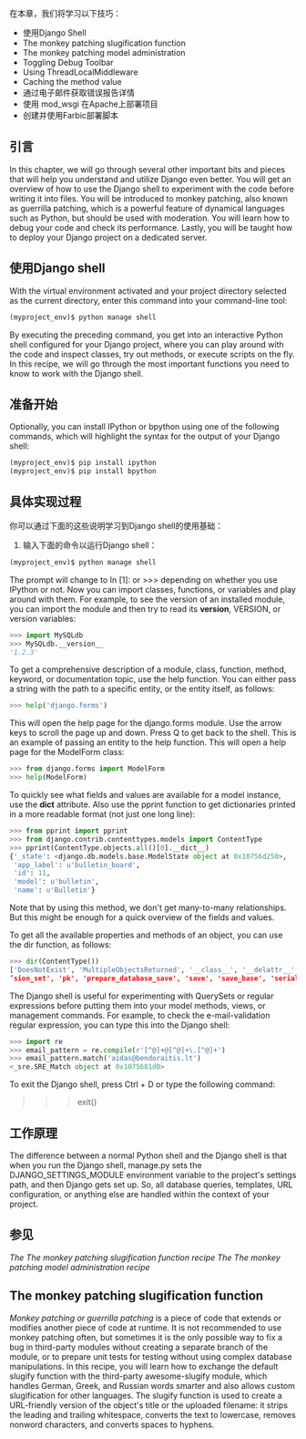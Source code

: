 在本章，我们将学习以下技巧：  

* 使用Django Shell
* The monkey patching slugification function
* The monkey patching model administration
* Toggling Debug Toolbar
* Using ThreadLocalMiddleware
* Caching the method value
* 通过电子邮件获取错误报告详情
* 使用 mod_wsgi 在Apache上部署项目
* 创建并使用Farbic部署脚本  

## 引言
In this chapter, we will go through several other important bits and pieces that will help you understand and utilize Django even better. You will get an overview of how to use the Django shell to experiment with the code before writing it into files. You will be introduced to monkey patching, also known as guerrilla patching, which is a powerful feature of dynamical languages such as Python, but should be used with moderation. You will learn how to debug your code and check its performance. Lastly, you will be taught how to deploy your Django project on a dedicated server.  

## 使用Django shell
With the virtual environment activated and your project directory selected as the current directory, enter this command into your command-line tool:

```python
(myproject_env)$ python manage shell
```  

By executing the preceding command, you get into an interactive Python shell configured for your Django project, where you can play around with the code and inspect classes, try out methods, or execute scripts on the fly. In this recipe, we will go through the most important functions you need to know to work with the Django shell.  

## 准备开始
Optionally, you can install IPython or bpython using one of the following commands, which will highlight the syntax for the output of your Django shell:

```python
(myproject_env)$ pip install ipython
(myproject_env)$ pip install bpython
```  

## 具体实现过程
你可以通过下面的这些说明学习到Django shell的使用基础：  

1. 输入下面的命令以运行Django shell：  

```python
(myproject_env)$ python manage shell
```
   
The prompt will change to In [1]: or >>> depending on whether you use IPython or not.
Now you can import classes, functions, or variables and play around with them. For example, to see the version of an installed module, you can import the module and then try to read its __version__, VERSION, or version variables:

```python
>>> import MySQLdb
>>> MySQLdb.__version__
'1.2.3'
```
  
To get a comprehensive description of a module, class, function, method, keyword, or documentation topic, use the help function. You can either pass a string with the path to a specific entity, or the entity itself, as follows:

```python
>>> help('django.forms')
```
  
This will open the help page for the django.forms module. Use the arrow keys to scroll the page up and down. Press Q to get back to the shell.
This is an example of passing an entity to the help function. This will open a help page for the ModelForm class:

```python
>>> from django.forms import ModelForm
>>> help(ModelForm)
```
  
To quickly see what fields and values are available for a model instance, use the __dict__ attribute. Also use the pprint function to get dictionaries printed in a more readable format (not just one long line):

```python
>>> from pprint import pprint
>>> from django.contrib.contenttypes.models import ContentType
>>> pprint(ContentType.objects.all()[0].__dict__)
{'_state': <django.db.models.base.ModelState object at 0x10756d250>,
 'app_label': u'bulletin_board',
 'id': 11,
 'model': u'bulletin',
 'name': u'Bulletin'}
```
  
Note that by using this method, we don't get many-to-many relationships. But this might be enough for a quick overview of the fields and values.

To get all the available properties and methods of an object, you can use the dir function, as follows:
```python
>>> dir(ContentType())
['DoesNotExist', 'MultipleObjectsReturned', '__class__', '__delattr__', '__dict__', '__doc__', '__eq__', '__format__', '__getattribute__', '__hash__', '__init__', u'__module__', '__ne__', '__new__', '__reduce__', '__reduce_ex__', '__repr__', '__setattr__', '__sizeof__', '__str__', '__subclasshook__', '__unicode__', '__weakref__', '_base_manager', '_default_manager', '_deferred', '_do_insert', '_do_update', '_get_FIELD_display', '_get_next_or_previous_by_FIELD', '_get_next_or_previous_in_order', '_get_pk_val', '_get_unique_checks', '_meta', '_perform_date_checks', '_perform_unique_checks', '_save_parents', '_save_table', '_set_pk_val', '_state', 'app_label', 'clean', 'clean_fields', 'content_type_set_for_comment', 'date_error_message', 'delete', 'full_clean', 'get_all_objects_for_this_type', 'get_object_for_this_type', 'id', 'logentry_set', 'model', 'model_class', 'name', 'natural_key', 'objects', 'permis‘
’sion_set', 'pk', 'prepare_database_save', 'save', 'save_base', 'serializable_value', 'unique_error_message', 'validate_unique']
```
  
The Django shell is useful for experimenting with QuerySets or regular expressions before putting them into your model methods, views, or management commands. For example, to check the e-mail-validation regular expression, you can type this into the Django shell:
```python
>>> import re
>>> email_pattern = re.compile(r'[^@]+@[^@]+\.[^@]+')
>>> email_pattern.match('aidas@bendoraitis.lt')
<_sre.SRE_Match object at 0x1075681d0>
```
  
To exit the Django shell, press Ctrl + D or type the following command:

>>> exit()

  
## 工作原理
The difference between a normal Python shell and the Django shell is that when you run the Django shell, manage.py sets the DJANGO_SETTINGS_MODULE environment variable to the project's settings path, and then Django gets set up. So, all database queries, templates, URL configuration, or anything else are handled within the context of your project.  

## 参见
*The The monkey patching slugification function recipe*
*The The monkey patching model administration recipe*
  
## The monkey patching slugification function
*Monkey patching or guerrilla patching* is a piece of code that extends or modifies another piece of code at runtime. It is not recommended to use monkey patching often, but sometimes it is the only possible way to fix a bug in third-party modules without creating a separate branch of the module, or to prepare unit tests for testing without using complex database manipulations. In this recipe, you will learn how to exchange the default slugify function with the third-party awesome-slugify module, which handles German, Greek, and Russian words smarter and also allows custom slugification for other languages. The slugify function is used to create a URL-friendly version of the object's title or the uploaded filename: it strips the leading and trailing whitespace, converts the text to lowercase, removes nonword characters, and converts spaces to hyphens.



